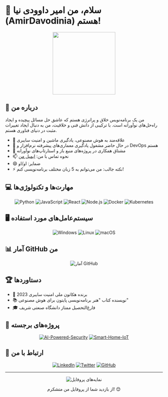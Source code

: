 # 👋 سلام، من امیر داوودی نیا (AmirDavodinia) هستم!

<div align="center">
  <img src="https://media.giphy.com/media/26tn33aiTi1jkl6H6/giphy.gif" width="200px">
</div>

## 🚀 درباره من

من یک برنامه‌نویس خلاق و پرانرژی هستم که عاشق حل مسائل پیچیده و ایجاد راه‌حل‌های نوآورانه است. با ترکیبی از دانش فنی و خلاقیت، من به دنبال ایجاد تغییرات مثبت در دنیای فناوری هستم.

- 👀 علاقه‌مند به هوش مصنوعی، یادگیری ماشین و امنیت سایبری
- 🌱 در حال حاضر مشغول یادگیری معماری‌های پیشرفته نرم‌افزار و DevOps هستم
- 💞️ مشتاق همکاری در پروژه‌های منبع باز و استارتاپ‌های نوآورانه
- 📫 نحوه تماس با من: [ایمیل من](mailto:amir.davodinia@example.com)
- 😄 ضمایر: او/او
- ⚡ نکته جالب: من می‌توانم به 5 زبان مختلف برنامه‌نویسی کنم!

## 💻 مهارت‌ها و تکنولوژی‌ها

<div align="center">

![Python](https://img.shields.io/badge/-Python-3776AB?style=for-the-badge&logo=Python&logoColor=white)
![JavaScript](https://img.shields.io/badge/-JavaScript-F7DF1E?style=for-the-badge&logo=javascript&logoColor=black)
![React](https://img.shields.io/badge/-React-61DAFB?style=for-the-badge&logo=react&logoColor=black)
![Node.js](https://img.shields.io/badge/-Node.js-339933?style=for-the-badge&logo=node.js&logoColor=white)
![Docker](https://img.shields.io/badge/-Docker-2496ED?style=for-the-badge&logo=docker&logoColor=white)
![Kubernetes](https://img.shields.io/badge/-Kubernetes-326CE5?style=for-the-badge&logo=kubernetes&logoColor=white)

</div>

## 🖥️ سیستم‌عامل‌های مورد استفاده

<div align="center">

![Windows](https://img.shields.io/badge/-Windows-0078D6?style=for-the-badge&logo=windows&logoColor=white)
![Linux](https://img.shields.io/badge/-Linux-FCC624?style=for-the-badge&logo=linux&logoColor=black)
![macOS](https://img.shields.io/badge/-macOS-000000?style=for-the-badge&logo=apple&logoColor=white)

</div>

## 📊 آمار GitHub من

<div align="center">

![آمار GitHub](https://github-readme-stats.vercel.app/api?username=AmirDavodinia&show_icons=true&theme=radical)

</div>

## 🏆 دستاوردها

- 🥇 برنده هکاتون ملی امنیت سایبری 2023
- 📚 نویسنده کتاب "هنر برنامه‌نویسی پایتون برای هوش مصنوعی"
- 🎓 فارغ‌التحصیل ممتاز دانشگاه صنعتی شریف

## 🌟 پروژه‌های برجسته

<div align="center">

[![AI-Powered-Security](https://github-readme-stats.vercel.app/api/pin/?username=AmirDavodinia&repo=AI-Powered-Security&theme=dark)](https://github.com/AmirDavodinia/AI-Powered-Security)
[![Smart-Home-IoT](https://github-readme-stats.vercel.app/api/pin/?username=AmirDavodinia&repo=Smart-Home-IoT&theme=dark)](https://github.com/AmirDavodinia/Smart-Home-IoT)

</div>

## 🤝 ارتباط با من

<div align="center">

[![LinkedIn](https://img.shields.io/badge/LinkedIn-0077B5?style=for-the-badge&logo=linkedin&logoColor=white)](https://www.linkedin.com/in/amirdavodinia/)
[![Twitter](https://img.shields.io/badge/Twitter-1DA1F2?style=for-the-badge&logo=twitter&logoColor=white)](https://twitter.com/AmirDavodinia)
[![GitHub](https://img.shields.io/badge/GitHub-100000?style=for-the-badge&logo=github&logoColor=white)](https://github.com/AmirDavodinia)

</div>

---

<div align="center">
  <img src="https://komarev.com/ghpvc/?username=AmirDavodinia&color=blueviolet&style=for-the-badge" alt="نمایه‌های پروفایل">
  <p>از بازدید شما از پروفایل من متشکرم! 😊</p>
</div>
